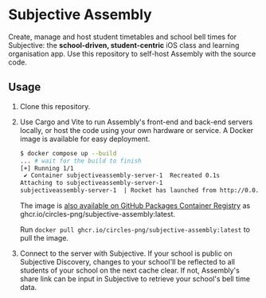# Subjective Assembly

Create, manage and host student timetables and school bell times for Subjective: the **school-driven, student-centric** iOS class and learning organisation app.
Use this repository to self-host Assembly with the source code.

## Usage

1. Clone this repository.
2. Use Cargo and Vite to run Assembly's front-end and back-end servers locally, or host the code using your own hardware or service. A Docker image is available for easy deployment.

    ```bash
    $ docker compose up --build
    ... # wait for the build to finish
    [+] Running 1/1
     ✔ Container subjectiveassembly-server-1  Recreated 0.1s
    Attaching to subjectiveassembly-server-1
    subjectiveassembly-server-1  | Rocket has launched from http://0.0.0.0:80
    ```

    The image is [also available on GitHub Packages Container Registry](https://github.com/circles-png/SubjectiveAssembly/pkgs/container/subjective-assembly) as ghcr.io/circles-png/subjective-assembly:latest.

    Run `docker pull ghcr.io/circles-png/subjective-assembly:latest` to pull the image.

3. Connect to the server with Subjective.
    If your school is public on Subjective Discovery, changes to your school'll be reflected to all students of your school on the next cache clear.
    If not, Assembly's share link can be input in Subjective to retrieve your school's bell time data.

